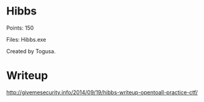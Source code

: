 Hibbs
====================

Points: 150

Files: Hibbs.exe

Created by Togusa.

# Writeup

http://givemesecurity.info/2014/09/19/hibbs-writeup-opentoall-practice-ctf/
